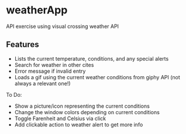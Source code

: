 # weatherApp

API exercise using visual crossing weather API

## Features

- Lists the current temperature, conditions, and any special alerts
- Search for weather in other cites
- Error message if invalid entry
- Loads a gif using the current weather conditions from giphy API (not always a relevant one!)

To Do:

- Show a picture/icon representing the current conditions
- Change the window colors depending on current conditions
- Toggle Farenheit and Celsius via click
- Add clickable action to weather alert to get more info
